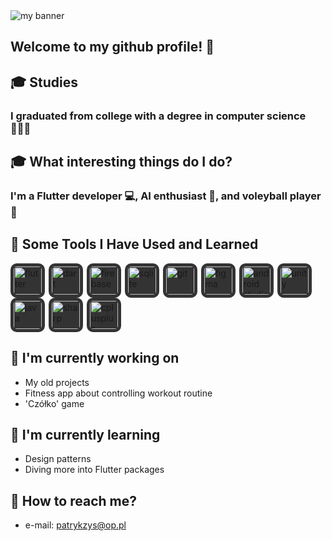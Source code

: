 <img src="https://github.com/user-attachments/assets/64833952-d7b4-42a8-9fca-6ae364bac9d0" alt="my banner">

## Welcome to my github profile! 👋

## 🎓 Studies
<h3>
I graduated from college with a degree in computer science 👨🏻‍💻
</h3> 

## 🎓 What interesting things do I do?
<h3>
I'm a Flutter developer 💻, AI enthusiast 🤖, and voleyball player 🏐
</h3> 

## 🚀 Some Tools I Have Used and Learned
<p align="left">
  <img src="https://github.com/user-attachments/assets/91d865fe-c8b0-4b7f-bf6e-c1f4254860d9" alt="flutter" width="45" height="45" style="padding: 5px; border-radius: 10px; margin-right: 2px; background-color: #333;"/>
  <img src="https://github.com/user-attachments/assets/a88e1ccc-0289-4a7c-b2f0-bd96869f9d3c" alt="dart" width="45" height="45" style="padding: 5px; border-radius: 10px; margin-right: 2px; background-color: #333;"/>
  <img src="https://github.com/user-attachments/assets/c90361d2-d26f-433b-8dde-a1517bd9256c" alt="firebase" width="45" height="45" style="padding: 5px; border-radius: 10px; margin-right: 2px; background-color: #333;"/>
  <img src="https://github.com/user-attachments/assets/9a95e133-d3f9-4cdc-9d97-57d08d155f9f" alt="sqlite" width="45" height="45" style="padding: 5px; border-radius: 10px; margin-right: 2px; background-color: #333;"/>
  <img src="https://github.com/user-attachments/assets/5f54f949-ef73-4a51-bbf8-5bf62096e915" alt="git" width="45" height="45" style="padding: 5px; border-radius: 10px; margin-right: 2px; background-color: #333;"/>
  <img src="https://github.com/user-attachments/assets/57087365-2aab-419d-a5b8-bf7d3eba3546" alt="figma" width="45" height="45" style="padding: 5px; border-radius: 10px; margin-right: 2px; background-color: #333;"/>
  <img src="https://github.com/user-attachments/assets/d68684d3-aec9-47c1-8384-1fe3460663f5" alt="android studio" width="45" height="45" style="padding: 5px; border-radius: 10px; margin-right: 2px; background-color: #333;"/>
  <img src="https://github.com/user-attachments/assets/f52bafba-dc17-4994-bc94-57a8f2063a32" alt="unity" width="45" height="45" style="padding: 5px; border-radius: 10px; margin-right: 2px; background-color: #333;"/>
  <img src="https://github.com/user-attachments/assets/dff3c47b-68e2-44ca-aaa5-8c30a2802a83" alt="java" width="45" height="45" style="padding: 5px; border-radius: 10px; margin-right: 2px; background-color: #333;"/>
  <img src="https://github.com/user-attachments/assets/196af12b-cb6c-4b66-ad0c-8333f87962b4" alt="sharp" width="45" height="45" style="padding: 5px; border-radius: 10px; margin-right: 2px; background-color: #333;"/>
  <img src="https://github.com/user-attachments/assets/bd39d021-a222-4736-b846-d4d1075c9c0f" alt="cplusplus" width="45" height="45" style="padding: 5px; border-radius: 10px; margin-right: 2px; background-color: #333;"/>
</p>


## 🔭 I'm currently working on

- My old projects
- Fitness app about controlling workout routine
- 'Czółko' game

## 🌱 I'm currently learning

- Design patterns
- Diving more into Flutter packages

## 📲 How to reach me?

- e-mail: patrykzys@op.pl


